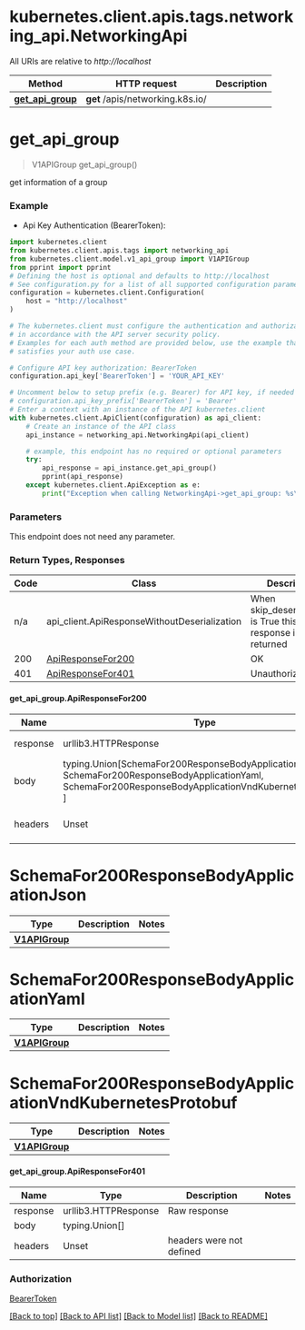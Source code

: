 <a name="__pageTop"></a>
# kubernetes.client.apis.tags.networking_api.NetworkingApi

All URIs are relative to *http://localhost*

Method | HTTP request | Description
------------- | ------------- | -------------
[**get_api_group**](#get_api_group) | **get** /apis/networking.k8s.io/ | 

# **get_api_group**
<a name="get_api_group"></a>
> V1APIGroup get_api_group()



get information of a group

### Example

* Api Key Authentication (BearerToken):
```python
import kubernetes.client
from kubernetes.client.apis.tags import networking_api
from kubernetes.client.model.v1_api_group import V1APIGroup
from pprint import pprint
# Defining the host is optional and defaults to http://localhost
# See configuration.py for a list of all supported configuration parameters.
configuration = kubernetes.client.Configuration(
    host = "http://localhost"
)

# The kubernetes.client must configure the authentication and authorization parameters
# in accordance with the API server security policy.
# Examples for each auth method are provided below, use the example that
# satisfies your auth use case.

# Configure API key authorization: BearerToken
configuration.api_key['BearerToken'] = 'YOUR_API_KEY'

# Uncomment below to setup prefix (e.g. Bearer) for API key, if needed
# configuration.api_key_prefix['BearerToken'] = 'Bearer'
# Enter a context with an instance of the API kubernetes.client
with kubernetes.client.ApiClient(configuration) as api_client:
    # Create an instance of the API class
    api_instance = networking_api.NetworkingApi(api_client)

    # example, this endpoint has no required or optional parameters
    try:
        api_response = api_instance.get_api_group()
        pprint(api_response)
    except kubernetes.client.ApiException as e:
        print("Exception when calling NetworkingApi->get_api_group: %s\n" % e)
```
### Parameters
This endpoint does not need any parameter.

### Return Types, Responses

Code | Class | Description
------------- | ------------- | -------------
n/a | api_client.ApiResponseWithoutDeserialization | When skip_deserialization is True this response is returned
200 | [ApiResponseFor200](#get_api_group.ApiResponseFor200) | OK
401 | [ApiResponseFor401](#get_api_group.ApiResponseFor401) | Unauthorized

#### get_api_group.ApiResponseFor200
Name | Type | Description  | Notes
------------- | ------------- | ------------- | -------------
response | urllib3.HTTPResponse | Raw response |
body | typing.Union[SchemaFor200ResponseBodyApplicationJson, SchemaFor200ResponseBodyApplicationYaml, SchemaFor200ResponseBodyApplicationVndKubernetesProtobuf, ] |  |
headers | Unset | headers were not defined |

# SchemaFor200ResponseBodyApplicationJson
Type | Description  | Notes
------------- | ------------- | -------------
[**V1APIGroup**](../../models/V1APIGroup.md) |  | 


# SchemaFor200ResponseBodyApplicationYaml
Type | Description  | Notes
------------- | ------------- | -------------
[**V1APIGroup**](../../models/V1APIGroup.md) |  | 


# SchemaFor200ResponseBodyApplicationVndKubernetesProtobuf
Type | Description  | Notes
------------- | ------------- | -------------
[**V1APIGroup**](../../models/V1APIGroup.md) |  | 


#### get_api_group.ApiResponseFor401
Name | Type | Description  | Notes
------------- | ------------- | ------------- | -------------
response | urllib3.HTTPResponse | Raw response |
body | typing.Union[] |  |
headers | Unset | headers were not defined |

### Authorization

[BearerToken](../../../README.md#BearerToken)

[[Back to top]](#__pageTop) [[Back to API list]](../../../README.md#documentation-for-api-endpoints) [[Back to Model list]](../../../README.md#documentation-for-models) [[Back to README]](../../../README.md)

